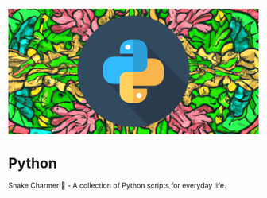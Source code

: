 ![](https://github.com/AnastasiosPapalias/Python/blob/main/pythonbannergit.png)

# Python

Snake Charmer 🐍 - A collection of Python scripts for everyday life.
